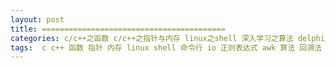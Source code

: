 ```yaml
---
layout: post
title: =========================================
categories: c/c++之函数 c/c++之指针与内存 linux之shell 深入学习之算法 delphi之多线程 delphi之系统调用 delphi之基础语法 delphi之异常处理 软件质量之稳定性 delphi之指针与内存 delphi之函数 delphi之dll delphi之容器类 编程人生 delphi之面向对象 delphi之字符串 深入学习之编译原理 delphi之时间日期 delphi之精确使用api delphi之文件操作 软件质量之可配置 深入学习之操作系统 java之设计模式 java之面向对象 深入学习之面向对象 深入学习之设计模式 好资源之环境搭建 好资源之常见问题解决 数据库之sql  好资源之开发小纸条 linux之常用命令 delphi之应用程序框架 delphi之控件 好资源之开发神器 linux之基础 深入学习之网络原理 c/c++之预处理 c/c++之面向对象 软件质量之内存管理 深入学习之内存管理 软件质量之性能 c/c++之字符串 delphi之常见网络包解析 delphi之数据库编程 好资源之开源项目 项目管理之版本控制 好资源之学习资源 深入学习之数据库原理 python之基础 学习计划 开发总结 数据库之oracle c/c++之多线程 c/c++之dll 深入学习之多线程 项目管理之测试  python之网络爬虫 python之函数 python之学习笔记 python之函数式编程 python之web框架 python之web开发 python之多线程 python之网络编程 python之多进程 python之数据库 数据库之mysql delphi之流 delphi之多进程 金融证券知识 python之异常处理 python之动态类型 python之内存管理 delphi之消息机制 windows之消息机制 深入学习之数据结构 重学算法与数据结构 python之面向对象 java之内存管理 前端之html 重学html 前端之css 重学css 软件质量之开发规范 好资源之开发工具 delphi之数据库 数据库之sqlserver c/c++之精确使用api 软件质量之资源管理 python之测试 深入学习之文本处理 前端之JavaScript delphi之网络编程 c/c++之数据库 python之数据分析 深入学习之计算机组成原理 c/c++之多进程 linux之多进程 
tags:  c c++ 函数 指针 内存 linux shell 命令行 io 正则表达式 awk 算法 回溯法 排序 冒泡排序 delphi 集合 多线程 windows api 异常 异常处理 dll uses 枚举 数组 教程 博客 论坛 property 字符串 面向对象 oop 编译原理 类型转换 封装 重用 时间 日期 string ini 事件 互斥 信号 计时器 编译 链接 动态链接 静态链接 tthread freeonterminate java 设计模式 ubuntu 双系统 y470 lamp php apache mysql 显卡 jdk android ibus 数据库 sql 文件操作 文件搜索 命令搜索 字符串搜索 帮助命令 压缩 关机 重启 tedit tlable 挂载 vim 磁盘管理 格式化 用户 用户组 vcl synchronize 网络 预处理 宏 开发工具 make makefile gcc 构造 析构 tlist tobjectlist tstack tqueue new dispose getmen freemem 内存泄漏 文件 目录 format trim gdb 调试 函数指针 线程 tstringgrid xml stringreplace sharemem record 野指针 控件 ado oracle adoquery ora-00937 开源项目 编辑器 sublime github git 版本控制 google 编程人生 red-hat ifconfig ip firefox 浏览器 dpr application markdown 排版 oleinitialize coinitialize coinitializeex afxoleinit com ole foxpro dbf vfp 接口 jekyll python python2 python3 lisp ruby out FillChar 拷贝构造函数 学习 计划 总结 hint 内存管理 开发规范 测试 bde 学习计划 开发总结 源代码 爬虫 urllib urllib2 urlerror httperror cookie beautifulsoup 存储过程 plsql 弹出框 函数式编程 django flask web http html 服务器 框架 多线程同步 网络编程 tcp udp socket 多进程 操作系统 unix 流 文件流 内存流 互斥量 线程同步 集合竞价 连续竞价 席位 托管模式 指定模式 交易席位 主席位 持仓席位 股东 decorator 函数对象 动态类型 上下文管理器 闭包 垃圾回收机制 基金 开放式基金 ETF LOF 货币基金 黄金ETF 证券 IT 金融 大宗交易 新三板 股转 做市 港股通 公司行为 A股 B股 H股 N股 S股 ST股 PT股 权证 期权 期权合约 个股期权合约 做空 买空 卖空 消息机制 消息系统 tobject 类 对象 金融证券 股票 债券 句柄 数据结构 单链表 链表 双向链表 栈 队列 adoconnection 死锁 ora-00060 离散数学 哈希表 链式哈希表 ascii 字符编码 开地址哈希表 线程安全 finally 二叉树 树 二叉搜索树 搜索 AVL树 平衡 二叉平衡树 堆 最大值堆 最小值堆 优先级队列 TListView TListItem TListColumn TCheckBox TRadioButton 图 邻接表链表 插入排序 快速排序 归并排序 浮点数 整数 整数溢出 前端 css isp javascript 建站 视频 音频 媒体 UI 跨语言 Timer IDE VC++ 数据库原理 TComboBox SQLServer 共享内存 消息 memset strcpy strncpy 汉字 字符 数组越界 结构体 WinAPI Windows Linux 内存泄露 窗体 windbg 开发神器 procdump 数据库连接 网络爬虫 数据库会话 CPU 磁盘 IO 连接 左连接 右连接 内连接 全连接 交叉连接 DBF 二进制 证券市场 券商 交易所 金融衍生品 期货 指数 QDII 锁 Profiler 绑定变量 进程 dump WinDbg map 非法地址 网络原理 WireShark TCP 三次握手 IP UDP HTTP AQTime 性能 性能分析 函数调用 override inherited 继承 多态 汇编语言 寄存器 虚拟环境 virtualenv pip Pdb unittest 单元测试 pydoc Delphi配合VC++开发 导出函数 回调函数 ShareMem 文本处理 grep sed core GDB SIGSEGV 段错误 JavaScript JS Chrome CSS HTML vc++ 动态链接库 WS2_32.dll inet_pton 32位 64位 Indy IdTcpClient IdTcpSerever Unix fork 阻塞 非阻塞 Delphi网络编程 同步 异步 IdTcpServer ServerSocket ClientSocket tinyhttpd webbench 性能测试 vc proc 网络协议 路由器 交换机 以太网 WiFi 协议 规范 光纤 电缆 Socket C++对象内存模型 编译器 内存对齐 重载 覆盖 overload 虚函数表 虚函数表指针 拷贝 虚析构方法 运算符重载 浅拷贝 深拷贝 模板 RTTI type_info 字符数组 PChar 内存模型 经济 黄金 证券公司 投资银行 基金公司 银行 风控 清算 行情 报盘 投资系统 浅谈金融市场 投资 证监会 商业银行 中央银行 信誉 货币市场 银行间债券市场 一级市场 二级市场 资本市场 银行间 柜台交易系统 投资交易系统 基础金融工具 分级基金 互换 金融衍生工具 比较优势原理 数学 数学公式 逻辑 Delphi对象内存模型 VMT DMT debug 堆链表 windows7 汇编 DOSBox masm link edit 汇编基础学习 IDA PDB OllyDbg OD cdecl stdcall exe 自动化 程序质量 项目管理 抽象 输入 输出 耦合 内聚 解耦 excel COM FIX 数据包 应用层 会话层 编码 GBK 十进制 十六进制 UE 文件读写 大端 小端 结构体对齐 页 虚拟内存 VC VC6.0 页表寄存器 访问权限 物理内存 RAM GetSystemInfo Debug Release 资源管理器 BeautifulSoup Lxml MongoDB Ajax Cookie Session 登录 Firebug 浏览器渲染引擎 验证码 Scrapy NoSQL SQL XMLHttpRequest 源码研究 ScktComp 网络流 Homebrew 数据 数据科学 数据分析 mac pip3 Numpy matplotlib pandas csv 硬件 cpu 主频 指令 一级缓存 二级缓存 互斥锁 冯诺依曼瓶颈 SSD 寻址 Requests urllib3 开发者工具 curl session get post patch web.py 客户端 服务端 IOCP select kqueue epoll CRC32 IO多路复用 异步IO Proactor Reactor Singleton Facade ACE muduo GIL 元组 字典 并发 Queue Pipe 进程间通信 redis pipe UML 类图 函数调用树 re 词法分析 Dump 转储文件 用户态 内核态
---
```

